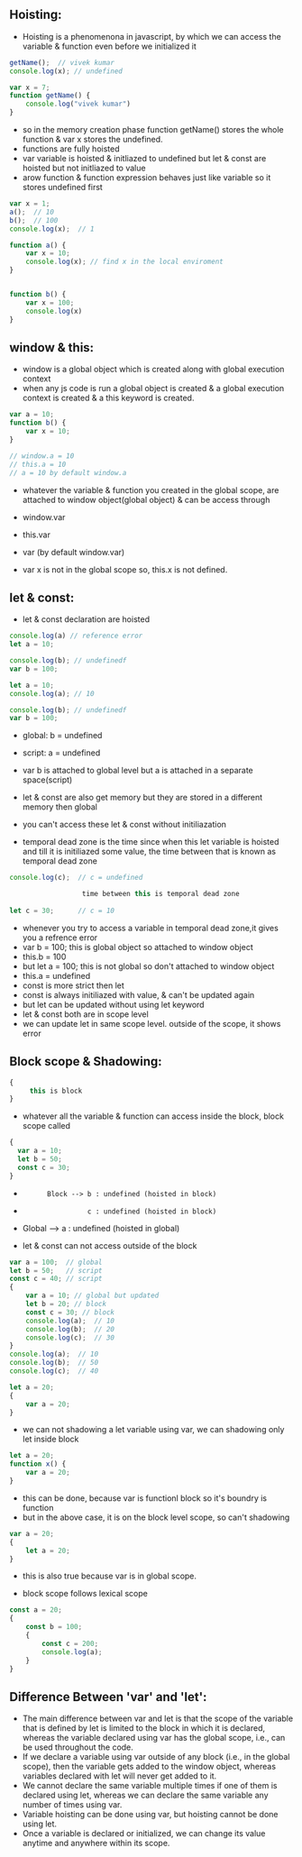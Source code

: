 ## Hoisting:
* Hoisting is a phenomenona in javascript, by which we can access the variable & function even before we initialized it
``` javascript
getName();  // vivek kumar
console.log(x); // undefined

var x = 7;
function getName() {
	console.log("vivek kumar")
}
```
* so in the memory creation phase function getName() stores the whole function & var x stores the undefined.
* functions are fully hoisted
* var variable is hoisted & initliazed to undefined but let & const are hoisted but not initliazed to value
* arow function & function expression behaves just like variable so it stores undefined first
``` javascript
var x = 1;
a();  // 10
b();  // 100
console.log(x);  // 1

function a() {
	var x = 10;
	console.log(x); // find x in the local enviroment
}


function b() {
	var x = 100;
	console.log(x)
}
```
## window & this:
* window is a global object which is created along with global execution context
* when any js code is run a global object is created & a global execution context is created & a this keyword is created.
``` javascript
var a = 10;
function b() {
	var x = 10;
}

// window.a = 10
// this.a = 10
// a = 10 by default window.a

```

* whatever the variable & function you created in the global scope, are attached to window object(global object) & can be access through 
* window.var
* this.var
* var (by default window.var)

* var x is not in the global scope so, this.x is not defined.
## let & const:
* let & const declaration are hoisted
``` javascript
console.log(a) // reference error 
let a = 10;

console.log(b); // undefinedf
var b = 100;
```
``` javascript
let a = 10;
console.log(a); // 10

console.log(b); // undefinedf
var b = 100;
```
* global: b = undefined 
* script: a = undefined

* var b is attached to global level but a is attached in a  separate space(script)
* let & const are also get memory but they are stored in a different memory then global
* you can't access these let & const without initiliazation
* temporal dead zone is the time since when this let variable is hoisted and till it is initiliazed some value, the time between that is known as temporal dead zone
``` javascript
console.log(c);  // c = undefined

                  time between this is temporal dead zone
                  
let c = 30;      // c = 10
```
* whenever you try to access a variable in temporal dead zone,it gives you a refrence error
* var b = 100; this is global object so attached to window object 
* this.b = 100
* but let a = 100; this is not global so don't attached to window object
* this.a = undefined
* const is more strict then let 
* const is always initiliazed  with value, & can't be updated again
* but let can be updated without using let keyword
* let & const both are in scope level
* we can update let in same scope level. outside of the scope, it shows error

## Block scope & Shadowing:
``` javascript
{
	 this is block
}
```
* whatever all the variable & function can access inside the block, block scope called

``` javascript
{
  var a = 10;
  let b = 50;
  const c = 30;
}
```
*           Block --> b : undefined (hoisted in block)
*                     c : undefined (hoisted in block)

* Global --> a : undefined (hoisted in global)

* let & const can not access outside of the block

``` javascript
var a = 100;  // global
let b = 50;   // script
const c = 40; // script
{
	var a = 10; // global but updated 
	let b = 20; // block 
	const c = 30; // block
	console.log(a);  // 10
	console.log(b);  // 20
	console.log(c);  // 30
}
console.log(a);  // 10
console.log(b);  // 50
console.log(c);  // 40
```

``` javascript
let a = 20;
{
	var a = 20;
}
```
* we can not shadowing a let variable using var, we can shadowing only let inside block
``` javascript
let a = 20;
function x() {
	var a = 20;
}
```
* this can be done, because var is functionl block so it's boundry is function 
* but in the above case, it is on the block level scope, so can't shadowing  
``` javascript 
var a = 20;
{
	let a = 20;
}
```
* this is also true because var is in global scope.

* block scope follows lexical scope
``` javascript 
const a = 20;
{
	const b = 100;
	{
		const c = 200;
		console.log(a);
	}
}
```
## Difference Between 'var' and 'let':
* The main difference between var and let is that the scope of the variable that is defined by let is limited to the block in which it is declared, whereas the variable declared using var has the global scope, i.e., can be used throughout the code.
* If we declare a variable using var outside of any block (i.e., in the global scope), then the variable gets added to the window object, whereas variables declared with let will never get added to it.
* We cannot declare the same variable multiple times if one of them is declared using let, whereas we can declare the same variable any number of times using var.
* Variable hoisting can be done using var, but hoisting cannot be done using let.
* Once a variable is declared or initialized, we can change its value anytime and anywhere within its scope. 




